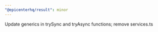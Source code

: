 ```yaml
---
"@epicenterhq/result": minor
---
```


Update generics in trySync and tryAsync functions; remove services.ts
